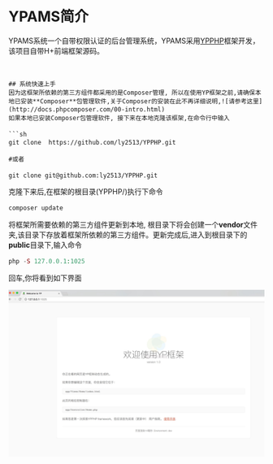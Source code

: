 # YPAMS简介

YPAMS系统一个自带权限认证的后台管理系统，YPAMS采用[YPPHP](https://github.com/ly2513/YPPHP)框架开发，该项目自带H+前端框架源码。
 ```


 ## 系统快速上手
 因为这框架所依赖的第三方组件都采用的是Composer管理, 所以在使用YP框架之前,请确保本地已安装**Composer**包管理软件,关于Composer的安装在此不再详细说明,![请参考这里](http://docs.phpcomposer.com/00-intro.html)
 如果本地已安装Composer包管理软件, 接下来在本地克隆该框架,在命令行中输入

 ```sh
 git clone  https://github.com/ly2513/YPPHP.git

 #或者

 git clone git@github.com:ly2513/YPPHP.git
 ```
 克隆下来后,在框架的根目录(YPPHP/)执行下命令

 ```php
 composer update
 ```
将框架所需要依赖的第三方组件更新到本地, 根目录下将会创建一个**vendor**文件夹,该目录下存放着框架所依赖的第三方组件。更新完成后,进入到根目录下的**public**目录下,输入命令

 ```php
 php -S 127.0.0.1:1025
 ```
 回车,你将看到如下界面

![图片](public/Static/images/71921870-3F22-4094-8E52-08018F185F27.png)


